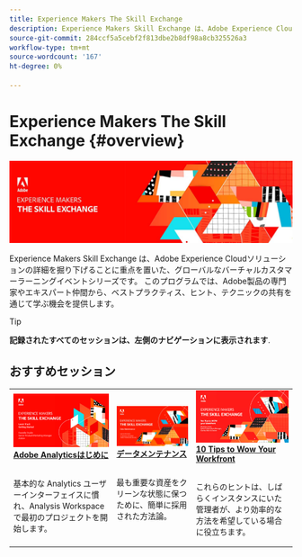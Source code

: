 ```yaml
---
title: Experience Makers The Skill Exchange
description: Experience Makers Skill Exchange は、Adobe Experience Cloudソリューションの詳細を掘り下げることに重点を置いた、グローバルなバーチャルカスタマーラーニングイベントシリーズです。
source-git-commit: 284ccf5a5cebf2f813dbe2b8df98a8cb325526a3
workflow-type: tm+mt
source-wordcount: '167'
ht-degree: 0%

---
```


# Experience Makers The Skill Exchange {#overview}

<img alt="Experience Makers The Skill Exchange" src="./assets/skill-exchange.png" />

Experience Makers Skill Exchange は、Adobe Experience Cloudソリューションの詳細を掘り下げることに重点を置いた、グローバルなバーチャルカスタマーラーニングイベントシリーズです。 このプログラムでは、Adobe製品の専門家やエキスパート仲間から、ベストプラクティス、ヒント、テクニックの共有を通じて学ぶ機会を提供します。

>[!TIP]
>
>**記録されたすべてのセッションは、左側のナビゲーションに表示されます**.

<div id="recs-overview-body-1"></div>
<div id="recs-overview-body-2"></div>
<div id="recs-overview-body-3"></div>
<div id="recs-overview-body-4"></div>
<div id="recs-overview-body-5"></div>
<div id="recs-overview-body-6"></div>

<div id="past-events">


</div>

## おすすめセッション

<table>
  <tr>
   <td>
      <a href="analytics/jun2021/getting-started.md">
      <img alt="Analytics はじめに" src="./assets/analytics-getting-started.png"/>
      </a>
      <div>
         <a href="analytics/jun2021/getting-started.md"><strong>Adobe Analyticsはじめに</strong></a>
<!----         <br/><em>foo</em> --->
      </div>
      <p>
        <br/>
         基本的な Analytics ユーザーインターフェイスに慣れ、Analysis Workspaceで最初のプロジェクトを開始します。
      </p>
    </td>
   <td>
      <a href="marketo/feb2022/data-maintenance.md">
      <img alt="データメンテナンス" src="./assets/data-maintenance.png"/>
      </a>
      <div>
         <a href="marketo/feb2022/data-maintenance.md"><strong>データメンテナンス</strong></a>
<!----         <br/><em>foo</em> --->
      </div>
      <p>
        <br/>
         最も重要な資産をクリーンな状態に保つために、簡単に採用された方法論。
      </p>
    </td>
   <td>
      <a href="workfront/apr2022/ten-tips.md">
      <img alt="10 Tips to Wow Your Workfront" src="./assets/workfront-10-tips.png"/>
      </a>
      <div>
         <a href="workfront/apr2022/ten-tips.md"><strong>10 Tips to Wow Your Workfront</strong></a>
<!----         <br/><em>foo</em> --->
      </div>
      <p>
        <br/>
         これらのヒントは、しばらくインスタンスにいた管理者が、より効率的な方法を希望している場合に役立ちます。
      </p>
    </td>
  </tr>
</table>
